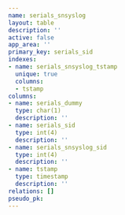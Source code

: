 ```yaml
---
name: serials_snsyslog
layout: table
description: ''
active: false
app_area: ''
primary_key: serials_sid
indexes:
- name: serials_snsyslog_tstamp
  unique: true
  columns:
  - tstamp
columns:
- name: serials_dummy
  type: char(1)
  description: ''
- name: serials_sid
  type: int(4)
  description: ''
- name: serials_snsyslog_sid
  type: int(4)
  description: ''
- name: tstamp
  type: timestamp
  description: ''
relations: []
pseudo_pk: 
---
```


